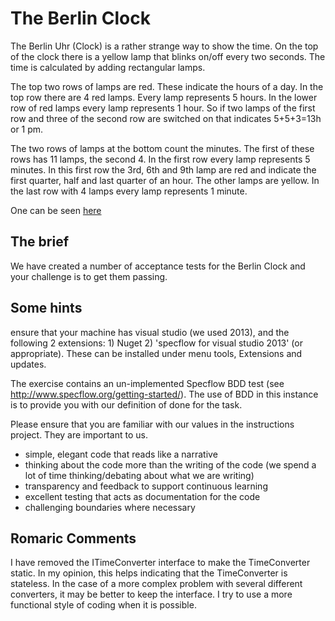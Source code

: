 # The Berlin Clock

The Berlin Uhr (Clock) is a rather strange way to show the time. On the top of the clock there is a yellow lamp that
blinks on/off every two seconds. The time is calculated by adding rectangular lamps.
 
The top two rows of lamps are red. These indicate the hours of a day. In the top row there are 4 red lamps. Every lamp
represents 5 hours. In the lower row of red lamps every lamp represents 1 hour. So if two lamps of the first row and
three of the second row are switched on that indicates 5+5+3=13h or 1 pm.
 
The two rows of lamps at the bottom count the minutes. The first of these rows has 11 lamps, the second 4. In the
first row every lamp represents 5 minutes. In this first row the 3rd, 6th and 9th lamp are red and indicate the first
quarter, half and last quarter of an hour. The other lamps are yellow. In the last row with 4 lamps every lamp
represents 1 minute.

One can be seen [here](http://uniqueclocks.co.uk/media/berlin~clock.jpg~1.gif)

## The brief

We have created a number of acceptance tests for the Berlin Clock and your challenge is to get them passing.

## Some hints
ensure that your machine has visual studio (we used 2013), and the following 2 extensions: 1) Nuget 2) 'specflow for visual studio 2013' (or appropriate). These can be installed under menu tools, Extensions and updates.	

The exercise contains an un-implemented Specflow BDD test (see http://www.specflow.org/getting-started/). The use of BDD in this instance is to provide you with our definition of done for the task.

Please ensure that you are familiar with our values in the instructions project.  They are important to us.

* simple, elegant code that reads like a narrative
* thinking about the code more than the writing of the code (we spend a lot of time thinking/debating about what we are writing)
* transparency and feedback to support continuous learning
* excellent testing that acts as documentation for the code
* challenging boundaries where necessary

## Romaric Comments

I have removed the ITimeConverter interface to make the TimeConverter static.
In my opinion, this helps indicating that the TimeConverter is stateless.
In the case of a more complex problem with several different converters, it may be better to keep the interface.
I try to use a more functional style of coding when it is possible.
